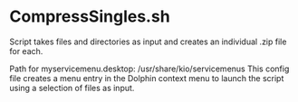 # CompressSingles.sh 
Script takes files and directories as input and creates an individual .zip file for each.

Path for myservicemenu.desktop:
/usr/share/kio/servicemenus
This config file creates a menu entry in the Dolphin context menu to launch the script using a selection of files as input.
